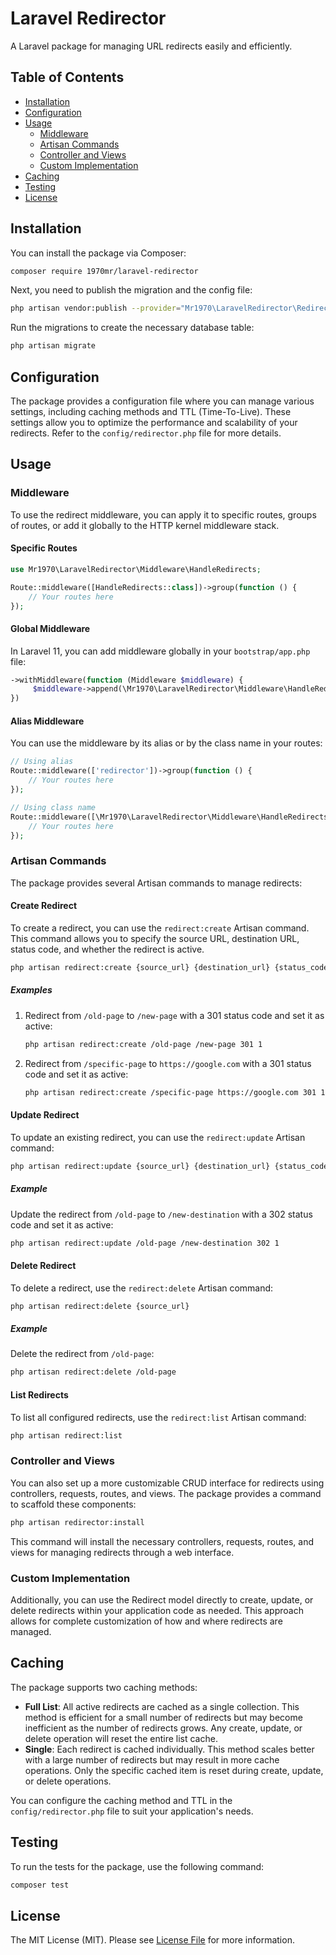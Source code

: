 # Laravel Redirector

A Laravel package for managing URL redirects easily and efficiently.

## Table of Contents

- [Installation](#installation)
- [Configuration](#configuration)
- [Usage](#usage)
    - [Middleware](#middleware)
    - [Artisan Commands](#artisan-commands)
    - [Controller and Views](#controller-and-views)
    - [Custom Implementation](#custom-implementation)
- [Caching](#caching)
- [Testing](#testing)
- [License](#license)

## Installation

You can install the package via Composer:

```bash
composer require 1970mr/laravel-redirector
```

Next, you need to publish the migration and the config file:

```bash
php artisan vendor:publish --provider="Mr1970\LaravelRedirector\RedirectorServiceProvider"
```

Run the migrations to create the necessary database table:

```bash
php artisan migrate
```

## Configuration

The package provides a configuration file where you can manage various settings, including caching methods and TTL (Time-To-Live). These settings allow you to optimize the performance and scalability of your redirects. Refer to the `config/redirector.php` file for more details.

## Usage

### Middleware

To use the redirect middleware, you can apply it to specific routes, groups of routes, or add it globally to the HTTP kernel middleware stack.

#### Specific Routes

```php
use Mr1970\LaravelRedirector\Middleware\HandleRedirects;

Route::middleware([HandleRedirects::class])->group(function () {
    // Your routes here
});
```

#### Global Middleware

In Laravel 11, you can add middleware globally in your `bootstrap/app.php` file:

```php
->withMiddleware(function (Middleware $middleware) {
     $middleware->append(\Mr1970\LaravelRedirector\Middleware\HandleRedirects::class);
})
```

#### Alias Middleware

You can use the middleware by its alias or by the class name in your routes:

```php
// Using alias
Route::middleware(['redirector'])->group(function () {
    // Your routes here
});

// Using class name
Route::middleware([\Mr1970\LaravelRedirector\Middleware\HandleRedirects::class])->group(function () {
    // Your routes here
});
```

### Artisan Commands

The package provides several Artisan commands to manage redirects:

#### Create Redirect

To create a redirect, you can use the `redirect:create` Artisan command. This command allows you to specify the source URL, destination URL, status code, and whether the redirect is active.

```bash
php artisan redirect:create {source_url} {destination_url} {status_code=301} {is_active=1}
```

##### Examples

1. Redirect from `/old-page` to `/new-page` with a 301 status code and set it as active:

    ```bash
    php artisan redirect:create /old-page /new-page 301 1
    ```

2. Redirect from `/specific-page` to `https://google.com` with a 301 status code and set it as active:

    ```bash
    php artisan redirect:create /specific-page https://google.com 301 1
    ```

#### Update Redirect

To update an existing redirect, you can use the `redirect:update` Artisan command:

```bash
php artisan redirect:update {source_url} {destination_url} {status_code=301} {is_active=1}
```

##### Example

Update the redirect from `/old-page` to `/new-destination` with a 302 status code and set it as active:

```bash
php artisan redirect:update /old-page /new-destination 302 1
```

#### Delete Redirect

To delete a redirect, use the `redirect:delete` Artisan command:

```bash
php artisan redirect:delete {source_url}
```

##### Example

Delete the redirect from `/old-page`:

```bash
php artisan redirect:delete /old-page
```

#### List Redirects

To list all configured redirects, use the `redirect:list` Artisan command:

```bash
php artisan redirect:list
```

### Controller and Views

You can also set up a more customizable CRUD interface for redirects using controllers, requests, routes, and views. The package provides a command to scaffold these components:

```bash
php artisan redirector:install
```

This command will install the necessary controllers, requests, routes, and views for managing redirects through a web interface.

### Custom Implementation

Additionally, you can use the Redirect model directly to create, update, or delete redirects within your application code as needed. This approach allows for complete customization of how and where redirects are managed.

## Caching

The package supports two caching methods:

- **Full List**: All active redirects are cached as a single collection. This method is efficient for a small number of redirects but may become inefficient as the number of redirects grows. Any create, update, or delete operation will reset the entire list cache.
- **Single**: Each redirect is cached individually. This method scales better with a large number of redirects but may result in more cache operations. Only the specific cached item is reset during create, update, or delete operations.

You can configure the caching method and TTL in the `config/redirector.php` file to suit your application's needs.

## Testing

To run the tests for the package, use the following command:

```bash
composer test
```

## License

The MIT License (MIT). Please see [License File](LICENSE.md) for more information.
